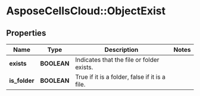 # AsposeCellsCloud::ObjectExist

## Properties
Name | Type | Description | Notes
------------ | ------------- | ------------- | -------------
**exists** | **BOOLEAN** | Indicates that the file or folder exists. | 
**is_folder** | **BOOLEAN** | True if it is a folder, false if it is a file. | 


